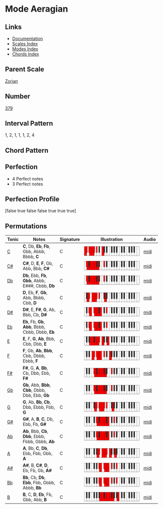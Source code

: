 # Mode Aeragian

## Links

- [Documentation](README.md)
- [Scales Index](Scales.md)
- [Modes Index](Modes.md)
- [Chords Index](Chords.md)

## Parent Scale

[Zorian](ScaleZorian.md)

## Number

[379](https://ianring.com/musictheory/scales/379)

## Interval Pattern

1, 2, 1, 1, 1, 2, 4

## Chord Pattern



## Perfection

- 4 Perfect notes
- 3 Perfect notes

## Perfection Profile

[false true false false true true true]

## Permutations

| Tonic | Notes | Signature | Illustration | Audio |
|-------|-------|-----------|--------------|-------|
| [C](ModeCNaturalAeragian.md) | **C**, Db, **Eb**, **Fb**, Gbb, Abbb, Bbbb, **C** | C | ![CNaturalAeragian](ModeCNaturalAeragian.png) | [midi](https://github.com/edipermadi/music/blob/main/docs/ModeCNaturalAeragian.mid?raw=true) |
| [C#](ModeCSharpAeragian.md) | **C#**, D, **E**, **F**, Gb, Abb, Bbb, **C#** | C | ![CSharpAeragian](ModeCSharpAeragian.png) | [midi](https://github.com/edipermadi/music/blob/main/docs/ModeCSharpAeragian.mid?raw=true) |
| [Db](ModeDFlatAeragian.md) | **Db**, Ebb, **Fb**, **Gbb**, Abbb, E###, Cbbb, **Db** | C | ![DFlatAeragian](ModeDFlatAeragian.png) | [midi](https://github.com/edipermadi/music/blob/main/docs/ModeDFlatAeragian.mid?raw=true) |
| [D](ModeDNaturalAeragian.md) | **D**, Eb, **F**, **Gb**, Abb, Bbbb, Cbb, **D** | C | ![DNaturalAeragian](ModeDNaturalAeragian.png) | [midi](https://github.com/edipermadi/music/blob/main/docs/ModeDNaturalAeragian.mid?raw=true) |
| [D#](ModeDSharpAeragian.md) | **D#**, E, **F#**, **G**, Ab, Bbb, Cb, **D#** | C | ![DSharpAeragian](ModeDSharpAeragian.png) | [midi](https://github.com/edipermadi/music/blob/main/docs/ModeDSharpAeragian.mid?raw=true) |
| [Eb](ModeEFlatAeragian.md) | **Eb**, Fb, **Gb**, **Abb**, Bbbb, Cbbb, Dbbb, **Eb** | C | ![EFlatAeragian](ModeEFlatAeragian.png) | [midi](https://github.com/edipermadi/music/blob/main/docs/ModeEFlatAeragian.mid?raw=true) |
| [E](ModeENaturalAeragian.md) | **E**, F, **G**, **Ab**, Bbb, Cbb, Dbb, **E** | C | ![ENaturalAeragian](ModeENaturalAeragian.png) | [midi](https://github.com/edipermadi/music/blob/main/docs/ModeENaturalAeragian.mid?raw=true) |
| [F](ModeFNaturalAeragian.md) | **F**, Gb, **Ab**, **Bbb**, Cbb, Dbbb, Ebbb, **F** | C | ![FNaturalAeragian](ModeFNaturalAeragian.png) | [midi](https://github.com/edipermadi/music/blob/main/docs/ModeFNaturalAeragian.mid?raw=true) |
| [F#](ModeFSharpAeragian.md) | **F#**, G, **A**, **Bb**, Cb, Dbb, Ebb, **F#** | C | ![FSharpAeragian](ModeFSharpAeragian.png) | [midi](https://github.com/edipermadi/music/blob/main/docs/ModeFSharpAeragian.mid?raw=true) |
| [Gb](ModeGFlatAeragian.md) | **Gb**, Abb, **Bbb**, **Cbb**, Dbbb, Dbb, Ebb, **Gb** | C | ![GFlatAeragian](ModeGFlatAeragian.png) | [midi](https://github.com/edipermadi/music/blob/main/docs/ModeGFlatAeragian.mid?raw=true) |
| [G](ModeGNaturalAeragian.md) | **G**, Ab, **Bb**, **Cb**, Dbb, Ebbb, Fbb, **G** | C | ![GNaturalAeragian](ModeGNaturalAeragian.png) | [midi](https://github.com/edipermadi/music/blob/main/docs/ModeGNaturalAeragian.mid?raw=true) |
| [G#](ModeGSharpAeragian.md) | **G#**, A, **B**, **C**, Db, Ebb, Fb, **G#** | C | ![GSharpAeragian](ModeGSharpAeragian.png) | [midi](https://github.com/edipermadi/music/blob/main/docs/ModeGSharpAeragian.mid?raw=true) |
| [Ab](ModeAFlatAeragian.md) | **Ab**, Bbb, **Cb**, **Dbb**, Ebbb, Fbbb, Gbbb, **Ab** | C | ![AFlatAeragian](ModeAFlatAeragian.png) | [midi](https://github.com/edipermadi/music/blob/main/docs/ModeAFlatAeragian.mid?raw=true) |
| [A](ModeANaturalAeragian.md) | **A**, Bb, **C**, **Db**, Ebb, Fbb, Gbb, **A** | C | ![ANaturalAeragian](ModeANaturalAeragian.png) | [midi](https://github.com/edipermadi/music/blob/main/docs/ModeANaturalAeragian.mid?raw=true) |
| [A#](ModeASharpAeragian.md) | **A#**, B, **C#**, **D**, Eb, Fb, Gb, **A#** | C | ![ASharpAeragian](ModeASharpAeragian.png) | [midi](https://github.com/edipermadi/music/blob/main/docs/ModeASharpAeragian.mid?raw=true) |
| [Bb](ModeBFlatAeragian.md) | **Bb**, Cb, **Db**, **Ebb**, Fbb, Gbbb, Abbb, **Bb** | C | ![BFlatAeragian](ModeBFlatAeragian.png) | [midi](https://github.com/edipermadi/music/blob/main/docs/ModeBFlatAeragian.mid?raw=true) |
| [B](ModeBNaturalAeragian.md) | **B**, C, **D**, **Eb**, Fb, Gbb, Abb, **B** | C | ![BNaturalAeragian](ModeBNaturalAeragian.png) | [midi](https://github.com/edipermadi/music/blob/main/docs/ModeBNaturalAeragian.mid?raw=true) |
